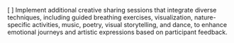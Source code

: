 [ ] Implement additional creative sharing sessions that integrate diverse techniques, including guided breathing exercises, visualization, nature-specific activities, music, poetry, visual storytelling, and dance, to enhance emotional journeys and artistic expressions based on participant feedback.